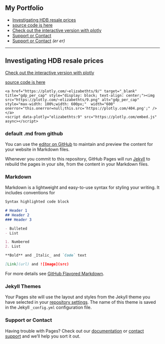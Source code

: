 ## My Portfolio
- [Investigating HDB resale prices](#Investigating-HDB-resale-prices)
- [source code is here](https://github.com/samuel-lwl/samuel-lwl.github.io)
- [Check out the interactive version with plotly](https://nbviewer.jupyter.org/github/samuel-lwl/samuel-lwl.github.io/blob/master/projects/analysis.ipynb)
- [Support or Contact](#Support-or-Contact)
- <a href="#Support-or-Contact">Support or Contact</a> _(er er)_

---

## Investigating HDB resale prices

[Check out the interactive version with plotly](https://nbviewer.jupyter.org/github/samuel-lwl/samuel-lwl.github.io/blob/master/projects/analysis.ipynb)

[source code is here](https://github.com/samuel-lwl/samuel-lwl.github.io)
<div>
    
    <a href="https://plotly.com/~elizabethts/9/" target="_blank" title="gdp_per_cap" style="display: block; text-align: center;"><img src="https://plotly.com/~elizabethts/9.png" alt="gdp_per_cap" style="max-width: 100%;width: 600px;"  width="600" onerror="this.onerror=null;this.src='https://plotly.com/404.png';" /></a>
    <script data-plotly="elizabethts:9" src="https://plotly.com/embed.js" async></script>
    
</div>

### default .md from github
You can use the [editor on GitHub](https://github.com/samuel-lwl/samuel-lwl.github.io/edit/master/README.md) to maintain and preview the content for your website in Markdown files.

Whenever you commit to this repository, GitHub Pages will run [Jekyll](https://jekyllrb.com/) to rebuild the pages in your site, from the content in your Markdown files.



### Markdown

Markdown is a lightweight and easy-to-use syntax for styling your writing. It includes conventions for

```markdown
Syntax highlighted code block

# Header 1
## Header 2
### Header 3

- Bulleted
- List

1. Numbered
2. List

**Bold** and _Italic_ and `Code` text

[Link](url) and ![Image](src)
```

For more details see [GitHub Flavored Markdown](https://guides.github.com/features/mastering-markdown/).

### Jekyll Themes

Your Pages site will use the layout and styles from the Jekyll theme you have selected in your [repository settings](https://github.com/samuel-lwl/samuel-lwl.github.io/settings/pages). The name of this theme is saved in the Jekyll `_config.yml` configuration file.

### Support or Contact

Having trouble with Pages? Check out our [documentation](https://docs.github.com/categories/github-pages-basics/) or [contact support](https://support.github.com/contact) and we’ll help you sort it out.

<a id="Support or Contact"></a>


